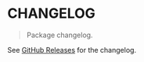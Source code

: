 # CHANGELOG

> Package changelog.

See [GitHub Releases](https://github.com/stdlib-js/stats-base-dists-logistic-variance/releases) for the changelog.